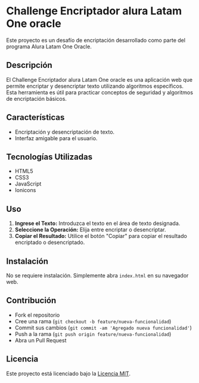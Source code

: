 # Challenge Encriptador alura Latam One oracle

Este proyecto es un desafío de encriptación desarrollado como parte del programa Alura Latam One Oracle.

## Descripción

El Challenge Encriptador alura Latam One oracle es una aplicación web que permite encriptar y desencriptar texto utilizando algoritmos específicos. Esta herramienta es útil para practicar conceptos de seguridad y algoritmos de encriptación básicos.

## Características

- Encriptación y desencriptación de texto.
- Interfaz amigable para el usuario.


## Tecnologías Utilizadas

- HTML5
- CSS3
- JavaScript
- Ionicons

## Uso

1. **Ingrese el Texto:** Introduzca el texto en el área de texto designada.
2. **Seleccione la Operación:** Elija entre encriptar o desencriptar.
3. **Copiar el Resultado:** Utilice el botón "Copiar" para copiar el resultado encriptado o desencriptado.

## Instalación

No se requiere instalación. Simplemente abra `index.html` en su navegador web.

## Contribución

- Fork el repositorio
- Cree una rama (`git checkout -b feature/nueva-funcionalidad`)
- Commit sus cambios (`git commit -am 'Agregado nueva funcionalidad'`)
- Push a la rama (`git push origin feature/nueva-funcionalidad`)
- Abra un Pull Request

## Licencia

Este proyecto está licenciado bajo la [Licencia MIT](https://opensource.org/licenses/MIT).
